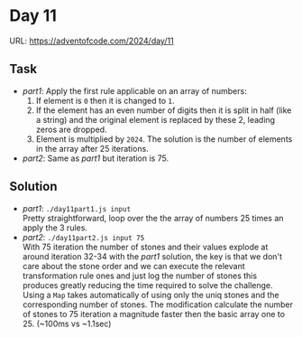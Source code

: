 # Day 11

URL: https://adventofcode.com/2024/day/11

## Task
* _part1_: Apply the first rule applicable on an array of numbers:
    1. If element is `0` then it is changed to `1`.
    1. If the element has an even number of digits then it is split in half (like a string) and the original element is replaced by these 2, leading zeros are dropped.
    1.  Element is multiplied by `2024`.
    The solution is the number of elements in the array after 25 iterations.
* _part2_: Same as _part1_ but iteration is 75.

## Solution
* _part1_: `./day11part1.js input`\
Pretty straightforward, loop over the the array of numbers 25 times an apply the 3 rules.
* _part2_: `./day11part2.js input 75`\
With 75 iteration the number of stones and their values explode at around iteration 32-34 with the _part1_ solution, the key is that we don't care about the stone order and we can execute the relevant transformation rule ones and just log the number of stones this produces greatly reducing the time required to solve the challenge. Using a `Map` takes automatically of using only the uniq stones and the corresponding number of stones. The modification calculate the number of stones to 75 iteration a magnitude faster then the basic array one to 25. (~100ms vs ~1.1sec)
